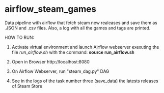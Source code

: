 # airflow_steam_games
Data pipeline with airflow that fetch steam new realeases and save them as .JSON and .csv files. Also, a log with all the games and tags are printed.

HOW TO RUN:

1. Activate virtual environment and launch Airflow webserver exexuting the file *run_airflow.sh* with the command:
  **source run_airflow.sh**
  
2. Open in Browser http://localhost:8080

3. On Airflow Webserver, run "steam_dag.py" DAG

4. See in the logs of the task number three (save_data) the latests releases of Steam Store
